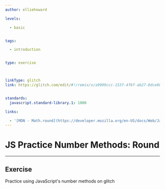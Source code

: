 ```yaml
---
author: elliehoward

levels:

  - basic


tags:

  - introduction


type: exercise



linkType: glitch
link: https://glitch.com/edit/#!/remix/x/a9909ccc-153f-4f6f-ab27-0dce08125823


standards:
  javascript.standard-library.1: 1000

links:

  - '[MDN - Math.round](https://developer.mozilla.org/en-US/docs/Web/JavaScript/Reference/Global_Objects/Math/round)'
---
```

# JS Practice Number Methods: Round
---
## Exercise


Practice using JavaScript's number methods on glitch
 
